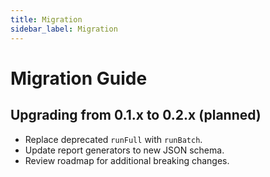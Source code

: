 ```yaml
---
title: Migration
sidebar_label: Migration
---
```


# Migration Guide

## Upgrading from 0.1.x to 0.2.x (planned)
- Replace deprecated `runFull` with `runBatch`.
- Update report generators to new JSON schema.
- Review roadmap for additional breaking changes.

